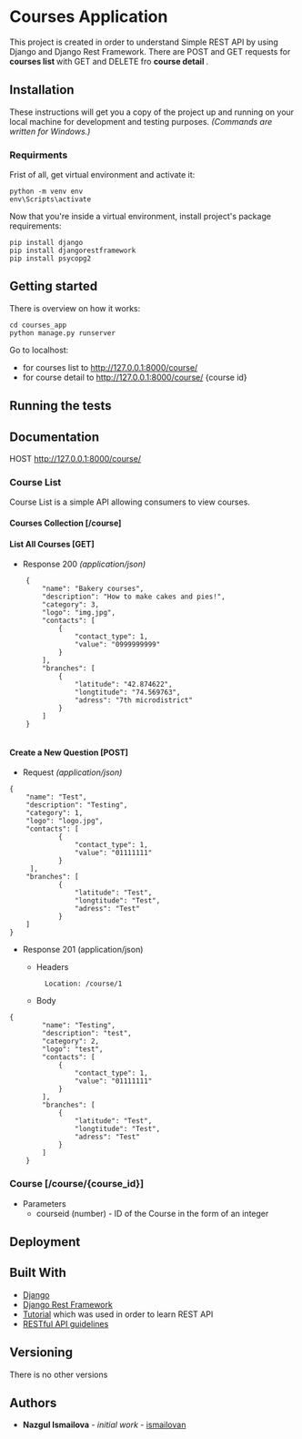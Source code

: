 # Courses Application

This project is created in order to understand Simple REST API by using Django and Django Rest Framework. 
There are POST and GET requests for <b> courses list </b> with GET and DELETE fro <b> course detail </b>.

## Installation

These instructions will get you a copy of the project up and running on your local machine for development and testing purposes. 
*(Commands are written for Windows.)*

### Requirments

Frist of all, get virtual environment and activate it:
```
python -m venv env
env\Scripts\activate
```

Now that you're inside a virtual environment, install project's package requirements:

```
pip install django
pip install djangorestframework
pip install psycopg2
```

## Getting started

There is overview on how it works:
```
cd courses_app
python manage.py runserver
```
Go to localhost:
* for courses list to http://127.0.0.1:8000/course/
* for course detail to http://127.0.0.1:8000/course/ {course id}

## Running the tests

## Documentation

HOST http://127.0.0.1:8000/course/

### Course List

Course List is a simple API allowing consumers to view courses.

#### Courses Collection [/course]

#### List All Courses [GET]

+ Response 200 *(application/json)*

```
    {
        "name": "Bakery courses",
        "description": "How to make cakes and pies!",
        "category": 3,
        "logo": "img.jpg",
        "contacts": [
            {
                "contact_type": 1,
                "value": "0999999999"
            }
        ],
        "branches": [
            {
                "latitude": "42.874622",
                "longtitude": "74.569763",
                "adress": "7th microdistrict"
            }
        ]
    }
  
```

#### Create a New Question [POST]

+ Request *(application/json)*

```
{
    "name": "Test",
    "description": "Testing",
    "category": 1,
    "logo": "logo.jpg",
    "contacts": [
            {
                "contact_type": 1,
                "value": "01111111"
            }
     ],
    "branches": [
            {
                "latitude": "Test",
                "longtitude": "Test",
                "adress": "Test"
            }
    ]
}
```

+ Response 201 (application/json)

    + Headers

            Location: /course/1

    + Body
```
{
        "name": "Testing",
        "description": "test",
        "category": 2,
        "logo": "test",
        "contacts": [
            {
                "contact_type": 1,
                "value": "01111111"
            }
        ],
        "branches": [
            {
                "latitude": "Test",
                "longtitude": "Test",
                "adress": "Test"
            }
        ]
    }
```
### Course [/course/{course_id}]

+ Parameters
    + courseid (number) - ID of the Course in the form of an integer
    
## Deployment

## Built With

* [Django](https://docs.djangoproject.com/en/3.0/)
* [Django Rest Framework](https://www.django-rest-framework.org/)
* [Tutorial](https://www.django-rest-framework.org/tutorial/1-serialization/) which was used in order to learn REST API
* [RESTful API guidelines](https://opensource.zalando.com/restful-api-guidelines/)

## Versioning

There is no other versions

## Authors

* <b>Nazgul Ismailova</b> - *initial work* - [ismailovan](https://github.com/ismailovan)
